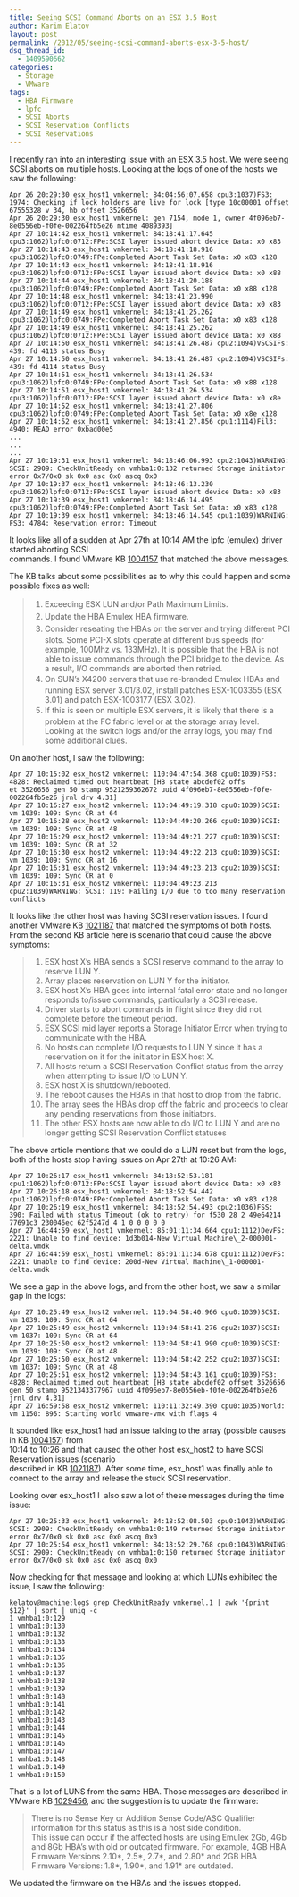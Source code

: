 ```yaml
---
title: Seeing SCSI Command Aborts on an ESX 3.5 Host
author: Karim Elatov
layout: post
permalink: /2012/05/seeing-scsi-command-aborts-esx-3-5-host/
dsq_thread_id:
  - 1409590662
categories:
  - Storage
  - VMware
tags:
  - HBA Firmware
  - lpfc
  - SCSI Aborts
  - SCSI Reservation Conflicts
  - SCSI Reservations
---
```

I recently ran into an interesting issue with an ESX 3.5 host. We were seeing SCSI aborts on multiple hosts. Looking at the logs of one of the hosts we saw the following:

	  
	Apr 26 20:29:30 esx_host1 vmkernel: 84:04:56:07.658 cpu3:1037)FS3: 1974: Checking if lock holders are live for lock [type 10c00001 offset 67555328 v 34, hb offset 3526656  
	Apr 26 20:29:30 esx_host1 vmkernel: gen 7154, mode 1, owner 4f096eb7-8e0556eb-f0fe-002264fb5e26 mtime 4089393]  
	Apr 27 10:14:42 esx_host1 vmkernel: 84:18:41:17.645 cpu3:1062)lpfc0:0712:FPe:SCSI layer issued abort device Data: x0 x83  
	Apr 27 10:14:43 esx_host1 vmkernel: 84:18:41:18.916 cpu3:1062)lpfc0:0749:FPe:Completed Abort Task Set Data: x0 x83 x128  
	Apr 27 10:14:43 esx_host1 vmkernel: 84:18:41:18.916 cpu3:1062)lpfc0:0712:FPe:SCSI layer issued abort device Data: x0 x88  
	Apr 27 10:14:44 esx_host1 vmkernel: 84:18:41:20.188 cpu3:1062)lpfc0:0749:FPe:Completed Abort Task Set Data: x0 x88 x128  
	Apr 27 10:14:48 esx_host1 vmkernel: 84:18:41:23.990 cpu3:1062)lpfc0:0712:FPe:SCSI layer issued abort device Data: x0 x83  
	Apr 27 10:14:49 esx_host1 vmkernel: 84:18:41:25.262 cpu3:1062)lpfc0:0749:FPe:Completed Abort Task Set Data: x0 x83 x128  
	Apr 27 10:14:49 esx_host1 vmkernel: 84:18:41:25.262 cpu3:1062)lpfc0:0712:FPe:SCSI layer issued abort device Data: x0 x88  
	Apr 27 10:14:50 esx_host1 vmkernel: 84:18:41:26.487 cpu2:1094)VSCSIFs: 439: fd 4113 status Busy  
	Apr 27 10:14:50 esx_host1 vmkernel: 84:18:41:26.487 cpu2:1094)VSCSIFs: 439: fd 4114 status Busy  
	Apr 27 10:14:51 esx_host1 vmkernel: 84:18:41:26.534 cpu3:1062)lpfc0:0749:FPe:Completed Abort Task Set Data: x0 x88 x128  
	Apr 27 10:14:51 esx_host1 vmkernel: 84:18:41:26.534 cpu3:1062)lpfc0:0712:FPe:SCSI layer issued abort device Data: x0 x8e  
	Apr 27 10:14:52 esx_host1 vmkernel: 84:18:41:27.806 cpu3:1062)lpfc0:0749:FPe:Completed Abort Task Set Data: x0 x8e x128  
	Apr 27 10:14:52 esx_host1 vmkernel: 84:18:41:27.856 cpu1:1114)Fil3: 4940: READ error 0xbad00e5  
	...  
	...  
	...  
	Apr 27 10:19:31 esx_host1 vmkernel: 84:18:46:06.993 cpu2:1043)WARNING: SCSI: 2909: CheckUnitReady on vmhba1:0:132 returned Storage initiator error 0x7/0x0 sk 0x0 asc 0x0 ascq 0x0  
	Apr 27 10:19:37 esx_host1 vmkernel: 84:18:46:13.230 cpu3:1062)lpfc0:0712:FPe:SCSI layer issued abort device Data: x0 x83  
	Apr 27 10:19:39 esx_host1 vmkernel: 84:18:46:14.495 cpu3:1062)lpfc0:0749:FPe:Completed Abort Task Set Data: x0 x83 x128  
	Apr 27 10:19:39 esx_host1 vmkernel: 84:18:46:14.545 cpu1:1039)WARNING: FS3: 4784: Reservation error: Timeout  
	

It looks like all of a sudden at Apr 27th at 10:14 AM the lpfc (emulex) driver started aborting SCSI  
commands. I found VMware KB <a href="http://kb.vmware.com/kb/1004157" onclick="javascript:_gaq.push(['_trackEvent','outbound-article','http://kb.vmware.com/kb/1004157']);">1004157</a> that matched the above messages.

The KB talks about some possibilities as to why this could happen and some possible fixes as well:

> 1.  <span style="line-height: 22px;">Exceeding ESX LUN and/or Path Maximum Limits.<br /> </span>
> 2.  <span style="line-height: 22px;">Update the HBA Emulex HBA firmware.</span>
> 3.  <span style="line-height: 22px;">Consider reseating the HBAs on the server and trying different PCI slots. Some PCI-X slots operate at different bus speeds (for example, 100Mhz vs. 133MHz). It is possible that the HBA is not able to issue commands through the PCI bridge to the device. As a result, I/O commands are aborted then retried.</span>
> 4.  <span style="line-height: 22px;">On SUN&#8217;s X4200 servers that use re-branded Emulex HBAs and running ESX server 3.01/3.02, install patches ESX-1003355 (ESX 3.01) and patch ESX-1003177 (ESX 3.02).  </span>
> 5.  <span style="line-height: 22px;">If this is seen on multiple ESX servers, it is likely that there is a problem at the FC fabric level or at the storage array level. Looking at the switch logs and/or the array logs, you may find some additional clues. </span>

On another host, I saw the following:

	  
	Apr 27 10:15:02 esx_host2 vmkernel: 110:04:47:54.368 cpu0:1039)FS3: 4828: Reclaimed timed out heartbeat [HB state abcdef02 offs  
	et 3526656 gen 50 stamp 9521259362672 uuid 4f096eb7-8e0556eb-f0fe-002264fb5e26 jrnl drv 4.31]  
	Apr 27 10:16:27 esx_host2 vmkernel: 110:04:49:19.318 cpu0:1039)SCSI: vm 1039: 109: Sync CR at 64  
	Apr 27 10:16:28 esx_host2 vmkernel: 110:04:49:20.266 cpu0:1039)SCSI: vm 1039: 109: Sync CR at 48  
	Apr 27 10:16:29 esx_host2 vmkernel: 110:04:49:21.227 cpu0:1039)SCSI: vm 1039: 109: Sync CR at 32  
	Apr 27 10:16:30 esx_host2 vmkernel: 110:04:49:22.213 cpu0:1039)SCSI: vm 1039: 109: Sync CR at 16  
	Apr 27 10:16:31 esx_host2 vmkernel: 110:04:49:23.213 cpu2:1039)SCSI: vm 1039: 109: Sync CR at 0  
	Apr 27 10:16:31 esx_host2 vmkernel: 110:04:49:23.213 cpu2:1039)WARNING: SCSI: 119: Failing I/O due to too many reservation conflicts  
	

It looks like the other host was having SCSI reservation issues. I found another VMware KB <a href="http://kb.vmware.com/kb/1021187" onclick="javascript:_gaq.push(['_trackEvent','outbound-article','http://kb.vmware.com/kb/1021187']);">1021187</a> that matched the symptoms of both hosts. From the second KB article here is scenario that could cause the above symptoms:

> 1.  ESX host X&#8217;s HBA sends a SCSI reserve command to the array to reserve LUN Y.
> 2.  Array places reservation on LUN Y for the initiator.
> 3.  ESX host X&#8217;s HBA goes into internal fatal error state and no longer responds to/issue commands, particularly a SCSI release.
> 4.  Driver starts to abort commands in flight since they did not complete before the timeout period.
> 5.  ESX SCSI mid layer reports a Storage Initiator Error when trying to communicate with the HBA.
> 6.  No hosts can complete I/O requests to LUN Y since it has a reservation on it for the initiator in ESX host X.
> 7.  All hosts return a SCSI Reservation Conflict status from the array when attempting to issue I/O to LUN Y.
> 8.  ESX host X is shutdown/rebooted.
> 9.  The reboot causes the HBAs in that host to drop from the fabric.
> 10. The array sees the HBAs drop off the fabric and proceeds to clear any pending reservations from those initiators.
> 11. The other ESX hosts are now able to do I/O to LUN Y and are no longer getting SCSI Reservation Conflict statuses

The above article mentions that we could do a LUN reset but from the logs, both of the hosts stop having issues on Apr 27th at 10:26 AM:

	  
	Apr 27 10:26:17 esx_host1 vmkernel: 84:18:52:53.181 cpu1:1062)lpfc0:0712:FPe:SCSI layer issued abort device Data: x0 x83  
	Apr 27 10:26:18 esx_host1 vmkernel: 84:18:52:54.442 cpu1:1062)lpfc0:0749:FPe:Completed Abort Task Set Data: x0 x83 x128  
	Apr 27 10:26:19 esx_host1 vmkernel: 84:18:52:54.493 cpu2:1036)FSS: 390: Failed with status Timeout (ok to retry) for f530 28 2 49e64214 77691c3 230046ec 62f5247d 4 1 0 0 0 0 0  
	Apr 27 16:44:59 esx\_host1 vmkernel: 85:01:11:34.664 cpu1:1112)DevFS: 2221: Unable to find device: 1d3b014-New Virtual Machine\_2-000001-delta.vmdk  
	Apr 27 16:44:59 esx\_host1 vmkernel: 85:01:11:34.678 cpu1:1112)DevFS: 2221: Unable to find device: 200d-New Virtual Machine\_1-000001-delta.vmdk  
	

We see a gap in the above logs, and from the other host, we saw a similar gap in the logs:

	  
	Apr 27 10:25:49 esx_host2 vmkernel: 110:04:58:40.966 cpu0:1039)SCSI: vm 1039: 109: Sync CR at 64  
	Apr 27 10:25:49 esx_host2 vmkernel: 110:04:58:41.276 cpu2:1037)SCSI: vm 1037: 109: Sync CR at 64  
	Apr 27 10:25:50 esx_host2 vmkernel: 110:04:58:41.990 cpu0:1039)SCSI: vm 1039: 109: Sync CR at 48  
	Apr 27 10:25:50 esx_host2 vmkernel: 110:04:58:42.252 cpu2:1037)SCSI: vm 1037: 109: Sync CR at 48  
	Apr 27 10:25:51 esx_host2 vmkernel: 110:04:58:43.161 cpu0:1039)FS3: 4828: Reclaimed timed out heartbeat [HB state abcdef02 offset 3526656 gen 50 stamp 9521343377967 uuid 4f096eb7-8e0556eb-f0fe-002264fb5e26 jrnl drv 4.31]  
	Apr 27 16:59:58 esx_host2 vmkernel: 110:11:32:49.390 cpu0:1035)World: vm 1150: 895: Starting world vmware-vmx with flags 4  
	

It sounded like esx_host1 had an issue talking to the array (possible causes in KB <a href="http://kb.vmware.com/kb/1004157" onclick="javascript:_gaq.push(['_trackEvent','outbound-article','http://kb.vmware.com/kb/1004157']);">1004157</a>) from  
10:14 to 10:26 and that caused the other host esx_host2 to have SCSI Reservation issues (scenario  
described in KB <a href="http://kb.vmware.com/kb/1021187" onclick="javascript:_gaq.push(['_trackEvent','outbound-article','http://kb.vmware.com/kb/1021187']);">1021187</a>). After some time, esx_host1 was finally able to connect to the array and release the stuck SCSI reservation.

Looking over esx_host1 I  also saw a lot of these messages during the time issue:

	  
	Apr 27 10:25:33 esx_host1 vmkernel: 84:18:52:08.503 cpu0:1043)WARNING: SCSI: 2909: CheckUnitReady on vmhba1:0:149 returned Storage initiator error 0x7/0x0 sk 0x0 asc 0x0 ascq 0x0  
	Apr 27 10:25:54 esx_host1 vmkernel: 84:18:52:29.768 cpu0:1043)WARNING: SCSI: 2909: CheckUnitReady on vmhba1:0:150 returned Storage initiator error 0x7/0x0 sk 0x0 asc 0x0 ascq 0x0  
	

Now checking for that message and looking at which LUNs exhibited the issue, I saw the following:

	  
	kelatov@machine:log$ grep CheckUnitReady vmkernel.1 | awk '{print $12}' | sort | uniq -c  
	1 vmhba1:0:129  
	1 vmhba1:0:130  
	1 vmhba1:0:132  
	1 vmhba1:0:133  
	1 vmhba1:0:134  
	1 vmhba1:0:135  
	1 vmhba1:0:136  
	1 vmhba1:0:137  
	1 vmhba1:0:138  
	1 vmhba1:0:139  
	1 vmhba1:0:140  
	1 vmhba1:0:141  
	1 vmhba1:0:142  
	1 vmhba1:0:143  
	1 vmhba1:0:144  
	1 vmhba1:0:145  
	1 vmhba1:0:146  
	1 vmhba1:0:147  
	1 vmhba1:0:148  
	1 vmhba1:0:149  
	1 vmhba1:0:150  
	

That is a lot of LUNS from the same HBA. Those messages are described in VMware KB <a href="http://kb.vmware.com/kb/1029456" onclick="javascript:_gaq.push(['_trackEvent','outbound-article','http://kb.vmware.com/kb/1029456']);">1029456</a>, and the suggestion is to update the firmware:

> <div>
>   There is no Sense Key or Addition Sense Code/ASC Qualifier information for this status as this is a host side condition.
> </div>
> 
> <div>
>
> </div>
> 
> <div>
>   This issue can occur if the affected hosts are using Emulex 2Gb, 4Gb and 8Gb HBA&#8217;s with old or outdated firmware. For example, 4GB HBA Firmware Versions 2.10*, 2.5*, 2.7*, and 2.80* and 2GB HBA Firmware Versions: 1.8*, 1.90*, and 1.91* are outdated.
> </div>

We updated the firmware on the HBAs and the issues stopped.

<p class="wp-flattr-button">
  <a class="FlattrButton" style="display:none;" href="http://virtuallyhyper.com/2012/05/seeing-scsi-command-aborts-esx-3-5-host/" title=" Seeing SCSI Command Aborts on an ESX 3.5 Host" rev="flattr;uid:virtuallyhyper;language:en_GB;category:text;tags:HBA Firmware,lpfc,SCSI Aborts,SCSI Reservation Conflicts,SCSI Reservations,blog;button:compact;">I recently ran into an interesting issue with an ESX 3.5 host. We were seeing SCSI aborts on multiple hosts. Looking at the logs of one of the hosts we...</a>
</p>